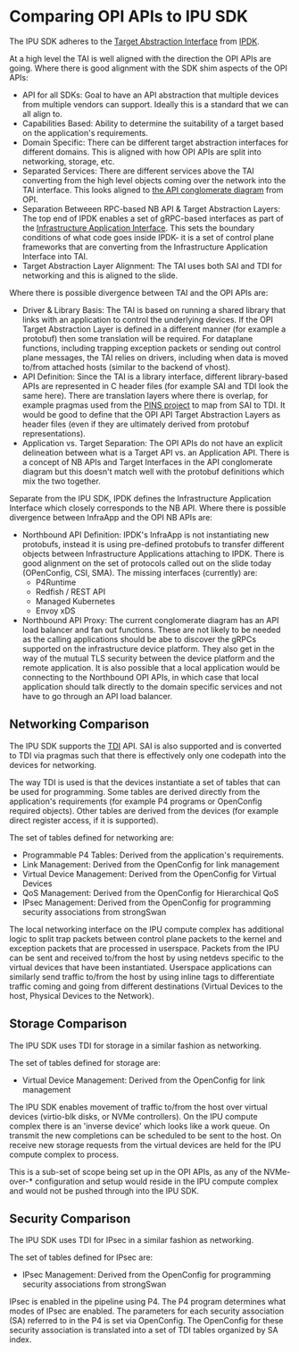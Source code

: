 # Comparing OPI APIs to IPU SDK

The IPU SDK adheres to the [Target Abstraction Interface](https://ipdk.io/documentation/Interfaces/TargetAbstraction/) from [IPDK](https://ipdk.io).

At a high level the TAI is well aligned with the direction the OPI APIs are going.  Where there is good alignment with the SDK shim aspects of the OPI APIs:

- API for all SDKs: Goal to have an API abstraction that multiple devices from multiple vendors can support.  Ideally this is a standard that we can all align to.
- Capabilities Based: Ability to determine the suitability of a target based on the application's requirements.
- Domain Specific: There can be different target abstraction interfaces for different domains.  This is aligned with how OPI APIs are split into networking, storage, etc.
- Separated Services: There are different services above the TAI converting from the high level objects coming over the network into the TAI interface.  This looks aligned to [the API conglomerate diagram](https://github.com/opiproject/opi-api/blob/main/doc/images/API-Detailed-Abstraction-Layer-Local.png) from OPI.
- Separation Betweeen RPC-based NB API & Target Abstraction Layers:  The top end of IPDK enables a set of gRPC-based interfaces as part of the [Infrastructure Application Interface](https://ipdk.io/documentation/Interfaces/InfraApp/).  This sets the boundary conditions of what code goes inside IPDK- it is a set of control plane frameworks that are converting from the Infrastructure Application Interface into TAI.
- Target Abstraction Layer Alignment:  The TAI uses both SAI and TDI for networking and this is aligned to the slide.

Where there is possible divergence between TAI and the OPI APIs are:
- Driver & Library Basis: The TAI is based on running a shared library that links with an application to control the underlying devices. If the OPI Target Abstraction Layer is defined in a different manner (for example a protobuf) then some translation will be required.  For dataplane functions, including trapping exception packets or sending out control plane messages, the TAI relies on drivers, including when data is moved to/from attached hosts (similar to the backend of vhost).
- API Definition: Since the TAI is a library interface, different library-based APIs are represented in C header files (for example SAI and TDI look the same here).  There are translation layers where there is overlap, for example pragmas used from the [PINS project](https://opennetworking.org/pins/) to map from SAI to TDI.  It would be good to define that the OPI API Target Abstraction Layers as header files (even if they are ultimately derived from protobuf representations).
- Application vs. Target Separation: The OPI APIs do not have an explicit delineation between what is a Target API vs. an Application API.  There is a concept of NB APIs and Target Interfaces in the API conglomerate diagram but this doesn't match well with the protobuf definitions which mix the two together.

Separate from the IPU SDK, IPDK defines the Infrastructure Application Interface which closely corresponds to the NB API. Where there is possible divergence between InfraApp and the OPI NB APIs are:

- Northbound API Definition: IPDK's InfraApp is not instantiating new protobufs, instead it is using pre-defined protobufs to transfer different objects between Infrastructure Applications attaching to IPDK. There is good alignment on the set of protocols called out on the slide today (OPenConfig, CSI, SMA). The missing interfaces (currently) are:
  - P4Runtime
  - Redfish / REST API
  - Managed Kubernetes
  - Envoy xDS
- Northbound API Proxy: The current conglomerate diagram has an API load balancer and fan out functions.  These are not likely to be needed as the calling applications should be abe to discover the gRPCs supported on the infrastructure device platform.  They also get in the way of the mutual TLS security between the device platform and the remote application.  It is also possible that a local application would be connecting to the Northbound OPI APIs, in which case that local application should talk directly to the domain specific services and not have to go through an API load balancer.

## Networking Comparison

The IPU SDK supports the [TDI](https://github.com/p4lang/tdi/blob/main/README.md) API.  SAI is also supported and is converted to TDI via pragmas such that there is effectively only one codepath into the devices for networking.

The way TDI is used is that the devices instantiate a set of tables that can be used for programming.  Some tables are derived directly from the application's requirements (for example P4 programs or OpenConfig required objects).  Other tables are derived from the devices (for example direct register access, if it is supported).

The set of tables defined for networking are:

- Programmable P4 Tables:  Derived from the application's requirements.
- Link Management: Derived from the OpenConfig for link management
- Virtual Device Management:  Derived from the OpenConfig for Virtual Devices
- QoS Management:  Derived from the OpenConfig for Hierarchical QoS
- IPsec Management:  Derived from the OpenConfig for programming security associations from strongSwan

The local networking interface on the IPU compute complex has additional logic to split trap packets between control plane packets to the kernel and exception packets that are processed in userspace.  Packets from the IPU can be sent and received to/from the host by using netdevs specific to the virtual devices that have been instantiated.  Userspace applications can similarly send traffic to/from the host by using inline tags to differentiate traffic coming and going from different destinations (Virtual Devices to the host, Physical Devices to the Network).

## Storage Comparison

The IPU SDK uses TDI for storage in a similar fashion as networking.

The set of tables defined for storage are:

- Virtual Device Management:  Derived from the OpenConfig for link management

The IPU SDK enables movement of traffic to/from the host over virtual devices (virtio-blk disks, or NVMe controllers).  On the IPU compute complex there is an 'inverse device' which looks like a work queue.  On transmit the new completions can be scheduled to be sent to the host.  On receive new storage requests from the virtual devices are held for the IPU compute complex to process.

This is a sub-set of scope being set up in the OPI APIs, as any of the NVMe-over-* configuration and setup would reside in the IPU compute complex and would not be pushed through into the IPU SDK.

## Security Comparison

The IPU SDK uses TDI for IPsec in a similar fashion as networking.

The set of tables defined for IPsec are:

- IPsec Management:  Derived from the OpenConfig for programming security associations from strongSwan

IPsec is enabled in the pipeline using P4.  The P4 program determines what modes of IPsec are enabled.  The parameters for each security association (SA) referred to in the P4 is set via OpenConfig.  The OpenConfig for these security association is translated into a set of TDI tables organized by SA index.
